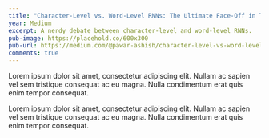 ```yaml
---
title: "Character-Level vs. Word-Level RNNs: The Ultimate Face-Off in Text Generation"
year: Medium
excerpt: A nerdy debate between character-level and word-level RNNs.
pub-image: https://placehold.co/600x300
pub-url: https://medium.com/@pawar-ashish/character-level-vs-word-level-rnns-the-ultimate-face-off-in-text-generation-e303cdaa08a8
comments: true
---
```


Lorem ipsum dolor sit amet, consectetur adipiscing elit. Nullam ac sapien vel sem tristique consequat ac eu magna. Nulla condimentum erat quis enim tempor consequat.

Lorem ipsum dolor sit amet, consectetur adipiscing elit. Nullam ac sapien vel sem tristique consequat ac eu magna. Nulla condimentum erat quis enim tempor consequat.
